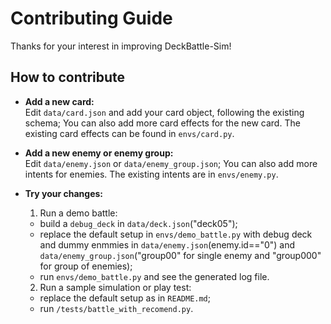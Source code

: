 # Contributing Guide

Thanks for your interest in improving DeckBattle-Sim!

## How to contribute

- **Add a new card:**  
  Edit `data/card.json` and add your card object, following the existing schema;
  You can also add more card effects for the new card. The existing card effects can be found in `envs/card.py`.
  
- **Add a new enemy or enemy group:**  
  Edit `data/enemy.json` or `data/enemy_group.json`;
  You can also add more intents for enemies. The existing intents are in `envs/enemy.py`.

- **Try your changes:** 
  1. Run a demo battle:
  - build a `debug_deck` in `data/deck.json`("deck05");
  - replace the default setup in `envs/demo_battle.py` with debug deck and dummy enmmies in `data/enemy.json`(enemy.id=="0") and `data/enemy_group.json`("group00" for single enemy and "group000" for group of enemies);
  - run `envs/demo_battle.py` and see the generated log file.
  2. Run a sample simulation or play test:
  - replace the default setup as in `README.md`;
  - run `/tests/battle_with_recomend.py`.

